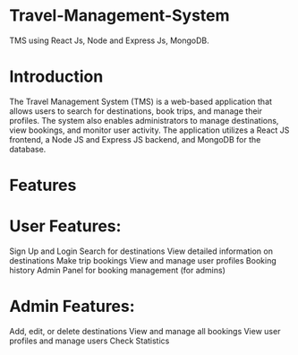 # Travel-Management-System
TMS using React Js, Node and Express Js, MongoDB.
# Introduction
The Travel Management System (TMS) is a web-based application that allows users to search for destinations, book trips, and manage their profiles. The system also enables administrators to manage destinations, view bookings, and monitor user activity. The application utilizes a React JS frontend, a Node JS and Express JS backend, and MongoDB for the database.
# Features
# User Features:
Sign Up and Login
Search for destinations
View detailed information on destinations
Make trip bookings
View and manage user profiles
Booking history
Admin Panel for booking management (for admins)
# Admin Features:
Add, edit, or delete destinations
View and manage all bookings
View user profiles and manage users
Check Statistics

